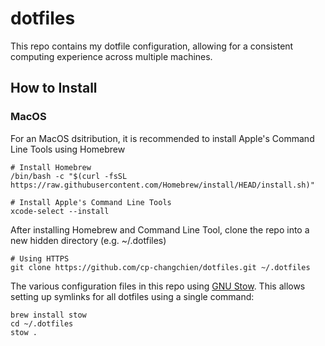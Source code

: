 # dotfiles
This repo contains my dotfile configuration, allowing for a consistent computing experience across multiple machines. 

## How to Install
### MacOS
For an MacOS dsitribution, it is recommended to install Apple's Command Line Tools using Homebrew
```command line
# Install Homebrew
/bin/bash -c "$(curl -fsSL https://raw.githubusercontent.com/Homebrew/install/HEAD/install.sh)"

# Install Apple's Command Line Tools
xcode-select --install
```
After installing Homebrew and Command Line Tool, clone the repo into a new hidden directory (e.g. ~/.dotfiles)
```command line
# Using HTTPS
git clone https://github.com/cp-changchien/dotfiles.git ~/.dotfiles
```
The various configuration files in this repo using [GNU Stow](https://www.gnu.org/software/stow/). This allows setting up symlinks for all dotfiles using a single command:

```command line
brew install stow
cd ~/.dotfiles
stow .
```
